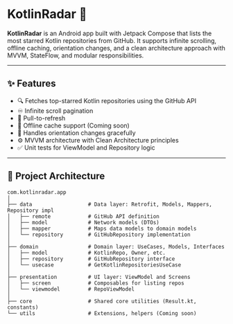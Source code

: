 # KotlinRadar 📡

**KotlinRadar** is an Android app built with Jetpack Compose that lists the most starred Kotlin repositories from GitHub. It supports infinite scrolling, offline caching, orientation changes, and a clean architecture approach with MVVM, StateFlow, and modular responsibilities.

---

## ✨ Features

- 🔍 Fetches top-starred Kotlin repositories using the GitHub API
- ♾️ Infinite scroll pagination
- 🔄 Pull-to-refresh
- 📶 Offline cache support (Coming soon)
- 🔁 Handles orientation changes gracefully
- ⚙️ MVVM architecture with Clean Architecture principles
- ✅ Unit tests for ViewModel and Repository logic

---

## 🧱 Project Architecture

```text
com.kotlinradar.app
│
├── data                  # Data layer: Retrofit, Models, Mappers, Repository impl
│   ├── remote            # GitHub API definition
│   ├── model             # Network models (DTOs)
│   ├── mapper            # Maps data models to domain models
│   └── repository        # GitHubRepository implementation
│
├── domain                # Domain layer: UseCases, Models, Interfaces
│   ├── model             # KotlinRepo, Owner, etc.
│   ├── repository        # GitHubRepository interface
│   └── usecase           # GetKotlinRepositoriesUseCase
│
├── presentation          # UI layer: ViewModel and Screens
│   ├── screen            # Composables for listing repos
│   └── viewmodel         # RepoViewModel
│
├── core                  # Shared core utilities (Result.kt, constants)
└── utils                 # Extensions, helpers (Coming soon)
